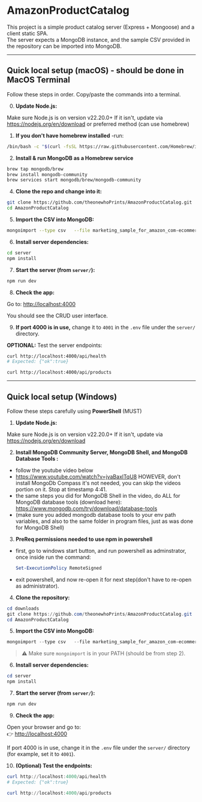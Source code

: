 # AmazonProductCatalog

This project is a simple product catalog server (Express + Mongoose) and a client static SPA.  
The server expects a MongoDB instance, and the sample CSV provided in the repository can be imported into MongoDB.

---

## Quick local setup (macOS) - should be done in MacOS Terminal
Follow these steps in order. Copy/paste the commands into a terminal. 

0) **Update Node.js:**

Make sure Node.js is on version v22.20.0+
If it isn't, update via https://nodejs.org/en/download or preferred method (can use homebrew)

1) **If you don't have homebrew installed**
   -run: 
```bash
/bin/bash -c "$(curl -fsSL https://raw.githubusercontent.com/Homebrew/install/HEAD/install.sh)"
```


2) **Install & run MongoDB as a Homebrew service**
```bash
brew tap mongodb/brew
brew install mongodb-community
brew services start mongodb/brew/mongodb-community
```
4) **Clone the repo and change into it:**

```bash
git clone https://github.com/theonewhoPrints/AmazonProductCatalog.git
cd AmazonProductCatalog
```

5) **Import the CSV into MongoDB:**

```bash
mongoimport --type csv   --file marketing_sample_for_amazon_com-ecommerce__20200101_20200131__10k_data.csv   --headerline   --db demo   --collection productcatalog
```

6) **Install server dependencies:**

```bash
cd server
npm install
```

7) **Start the server (from `server/`):**

```bash
npm run dev
```

8) **Check the app:**

Go to: [http://localhost:4000](http://localhost:4000)

You should see the CRUD user interface.

9) **If port 4000 is in use,** change it to `4001` in the `.env` file under the `server/` directory.

**OPTIONAL:** Test the server endpoints:

```bash
curl http://localhost:4000/api/health
# Expected: {"ok":true}

curl http://localhost:4000/api/products
```

---

## Quick local setup (Windows)

Follow these steps carefully using **PowerShell** (MUST)
1) **Update Node.js:**

Make sure Node.js is on version v22.20.0+
If it isn't, update via https://nodejs.org/en/download

2) **Install MongoDB Community Server, MongoDB Shell, and MongoDB Database Tools :**

- follow the youtube video below 
- https://www.youtube.com/watch?v=jvaBaxlTqU8 HOWEVER, don't install MongoDb Compass it's not needed, you can skip the videos portion on it. Stop at timestamp 4:41.
- the same steps you did for MongoDB Shell in the video, do ALL for MongoDB database tools (download here): https://www.mongodb.com/try/download/database-tools
- (make sure you added mongodb database tools to your env path variables, and also to the same folder in program files, just as was done for MongoDB Shell)

3) **PreReq permissions needed to use npm in powershell** 
- first, go to windows start button, and run powershell as adminstrator, once inside run the command:
  ```powershell
  Set-ExecutionPolicy RemoteSigned
  ```
- exit powershell, and now re-open it for next step(don't have to re-open as administrator).

4) **Clone the repository:**

```powershell
cd downloads
git clone https://github.com/theonewhoPrints/AmazonProductCatalog.git
cd AmazonProductCatalog
```

5) **Import the CSV into MongoDB:**

```powershell
mongoimport --type csv   --file marketing_sample_for_amazon_com-ecommerce__20200101_20200131__10k_data.csv   --headerline   --db demo   --collection productcatalog
```

> ⚠️ Make sure `mongoimport` is in your PATH (should be from step 2).

6) **Install server dependencies:**
```powershell
cd server
npm install
```

7) **Start the server (from `server/`):**

```powershell
npm run dev
```
9) **Check the app:**

Open your browser and go to:  
👉 [http://localhost:4000](http://localhost:4000)

If port 4000 is in use, change it in the `.env` file under the `server/` directory (for example, set it to `4001`).

10) **(Optional) Test the endpoints:**

```powershell
curl http://localhost:4000/api/health
# Expected: {"ok":true}

curl http://localhost:4000/api/products
```
